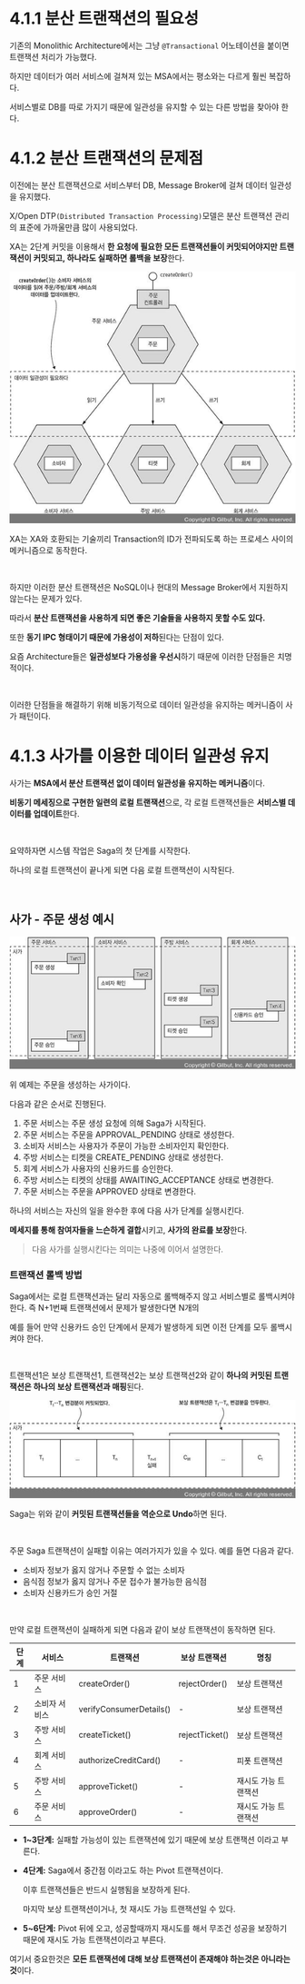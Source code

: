 # 4.1.1 분산 트랜잭션의 필요성

기존의 Monolithic Architecture에서는 그냥 `@Transactional` 어노테이션을 붙이면 트랜잭션 처리가 가능했다.

하지만 데이터가 여러 서비스에 걸쳐져 있는 MSA에서는 평소와는 다르게 훨씬 복잡하다.

서비스별로 DB를 따로 가지기 때문에 일관성을 유지할 수 있는 다른 방법을 찾아야 한다.

# 4.1.2 분산 트랜잭션의 문제점

이전에는 분산 트랜잭션으로 서비스부터 DB, Message Broker에 걸쳐 데이터 일관성을 유지했다.

X/Open DTP`(Distributed Transaction Processing)`모델은 분산 트랜잭션 관리의 표준에 가까울만큼 많이 사용되었다.

XA는 2단계 커밋을 이용해서 **한 요청에 필요한 모든 트랜잭션들이 커밋되어야지만 트랜잭션이 커밋되고, 하나라도 실패하면 롤백을 보장**한다.

![Img](../../images/157.jpeg)

XA는 XA와 호환되는 기술끼리 Transaction의 ID가 전파되도록 하는 프로세스 사이의 메커니즘으로 동작한다.

<br>

하지만 이러한 분산 트랜잭션은 NoSQL이나 현대의 Message Broker에서 지원하지 않는다는 문제가 있다.

따라서 **분산 트랜잭션을 사용하게 되면 좋은 기술들을 사용하지 못할 수도 있다.**

또한 **동기 IPC 형태이기 때문에 가용성이 저하**된다는 단점이 있다.

요즘 Architecture들은 **일관성보다 가용성을 우선시**하기 때문에 이러한 단점들은 치명적이다.

<br>

이러한 단점들을 해결하기 위해 비동기적으로 데이터 일관성을 유지하는 메커니즘이 사가 패턴이다.

# 4.1.3 사가를 이용한 데이터 일관성 유지

 사가는 **MSA에서 분산 트랜잭션 없이 데이터 일관성을 유지하는 메커니즘**이다.

**비동기 메세징으로 구현한 일련의 로컬 트랜잭션**으로, 각 로컬 트랜잭션들은 **서비스별 데이터를 업데이트**한다.

<br>

요약하자면 시스템 작업은 Saga의 첫 단계를 시작한다.

하나의 로컬 트랜잭션이 끝나게 되면 다음 로컬 트랜잭션이 시작된다.

<br>

## 사가 - 주문 생성 예시

![img](../../images/159.jpeg)

위 예제는 주문을 생성하는 사가이다.

다음과 같은 순서로 진행된다.

1. 주문 서비스는 주문 생성 요청에 의해 Saga가 시작된다.
2. 주문 서비스는 주문을 APPROVAL_PENDING 상태로 생성한다.
3. 소비자 서비스는 사용자가 주문이 가능한 소비자인지 확인한다.
4. 주방 서비스는 티켓을 CREATE_PENDING 상태로 생성한다.
5. 회계 서비스가 사용자의 신용카드를 승인한다.
6. 주방 서비스는 티켓의 상태를 AWAITING_ACCEPTANCE 상태로 변경한다.
7. 주문 서비스는 주문을 APPROVED 상태로 변경한다.

하나의 서비스는 자신의 일을 완수한 후에 다음 사가 단계를 실행시킨다.

**메세지를 통해 참여자들을 느슨하게 결합**시키고, **사가의 완료를 보장**한다.

> 다음 사가를 실행시킨다는 의미는 나중에 이어서 설명한다.

### 트랜잭션 롤백 방법

Saga에서는 로컬 트랜잭션과는 달리 자동으로 롤백해주지 않고 서비스별로 롤백시켜야 한다. 즉 N+1번째 트랜잭션에서 문제가 발생한다면 N개의 

예를 들어 만약 신용카드 승인 단계에서 문제가 발생하게 되면 이전 단계를 모두 롤백시켜야 한다.

<br>

트랜잭션1은 보상 트랜잭션1, 트랜잭션2는 보상 트랜잭션2와 같이 **하나의 커밋된 트랜잭션은 하나의 보상 트랜잭션과 매핑**된다.

![img](../../images/160.jpeg)

Saga는 위와 같이 **커밋된 트랜잭션들을 역순으로 Undo**하면 된다.

<br>

주문 Saga 트랜잭션이 실패할 이유는 여러가지가 있을 수 있다. 예를 들면 다음과 같다.

- 소비자 정보가 옳지 않거나 주문할 수 없는 소비자
- 음식점 정보가 옳지 않거나 주문 접수가 불가능한 음식점
- 소비자 신용카드가 승인 거절

<br>

만약 로컬 트랜잭션이 실패하게 되면 다음과 같이 보상 트랜잭션이 동작하면 된다.

| 단계 | 서비스        | 트랜잭션                | 보상 트랜잭션  | 명칭                 |
| ---- | ------------- | ----------------------- | -------------- | -------------------- |
| 1    | 주문 서비스   | createOrder()           | rejectOrder()  | 보상 트랜잭션        |
| 2    | 소비자 서비스 | verifyConsumerDetails() | -              | 보상 트랜잭션        |
| 3    | 주방 서비스   | createTicket()          | rejectTicket() | 보상 트랜잭션        |
| 4    | 회계 서비스   | authorizeCreditCard()   | -              | 피폿 트랜잭션        |
| 5    | 주방 서비스   | approveTicket()         | -              | 재시도 가능 트랜잭션 |
| 6    | 주문 서비스   | approveOrder()          | -              | 재시도 가능 트랜잭션 |

- **1~3단계:** 실패할 가능성이 있는 트랜잭션에 있기 때문에 보상 트랜잭션 이라고 부른다.

- **4단계:** Saga에서 중간점 이라고도 하는 Pivot 트랜잭션이다.

  이후 트랜잭션들은 반드시 실행됨을 보장하게 된다.

  마지막 보상 트랜잭션이거나, 첫 재시도 가능 트랜잭션일 수 있다.

- **5~6단계:** Pivot 뒤에 오고, 성공할때까지 재시도를 해서 무조건 성공을 보장하기 때문에 재시도 가능 트랜잭션이라고 부른다.

여기서 중요한것은 **모든 트랜잭션에 대해 보상 트랜잭션이 존재해야 하는것은 아니라는 것**이다.
